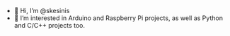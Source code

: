 - 👋 Hi, I’m @skesinis
- 👀 I’m interested in Arduino and Raspberry Pi projects, as well as Python and C/C++ projects too.

<!---
skesinis/skesinis is a ✨ special ✨ repository because its `README.md` (this file) appears on your GitHub profile.
You can click the Preview link to take a look at your changes.
--->
